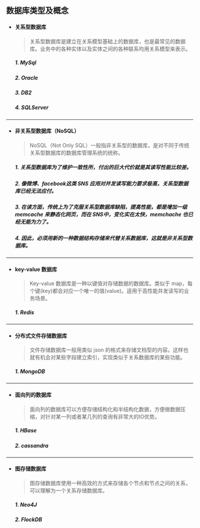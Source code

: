 ## 数据库类型及概念

- #### 关系型数据库
  > 关系型数据库是建立在关系模型基础上的数据库，也是最常见的数据库。业务中的各种实体以及实体之间的各种联系均用关系模型来表示。
  ##### 1. MySql
  ##### 2. Oracle
  ##### 3. DB2
  ##### 4. SQLServer




---
- #### 非关系型数据库（NoSQL）
  > NoSQL（Not Only SQL）一般指非关系型的数据库，是对不同于传统关系型数据库的数据库管理系统的统称。
  ##### 1. 关系型数据库为了维护一致性所，付出的巨大代价就是其读写性能比较差。
  ##### 2. 像微博、facebook这类 SNS 应用对并发读写能力要求极高，关系型数据库已经无法应付。
  ##### 3. 在读方面，传统上为了克服关系型数据库缺陷，提高性能，都是增加一级 memcache 来静态化网页，而在 SNS中，变化实在太快，memchache 也已经无能为力了。
  ##### 4. 因此，必须用新的一种数据结构存储来代替关系数据库，这就是非关系型数据库。



---
- #### key-value 数据库
  > Key-value 数据库是一种以键值对存储数据的数据库。类似于 map，每个键(key)都会对应一个唯一的值(value)。适用于高性能并发读写的业务场景。
  ##### 1. Redis




---
- #### 分布式文件存储数据库
  > 文件存储数据库一般用类似 json 的格式来存储文档型的内容。这样也就有机会对某些字段建立索引，实现类似于关系数据库的某些功能。
  ##### 1. MongoDB




---
- #### 面向列的数据库
  > 面向列的数据库可以方便存储结构化和半结构化数据，方便做数据压缩，对针对某一列或者某几列的查询有非常大的IO优势。
  ##### 1. HBase
  ##### 2. cassandra




---
- #### 图存储数据库
  > 图存储数据库使用一种高效的方式来存储各个节点和节点之间的关系，可以理解为一个关系存储数据库。
  ##### 1. Neo4J
  ##### 2. FlockDB
